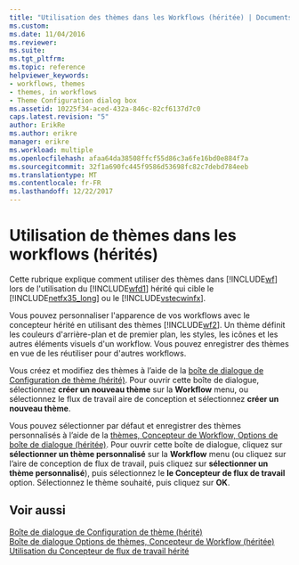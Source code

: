 ```yaml
---
title: "Utilisation des thèmes dans les Workflows (héritée) | Documents Microsoft"
ms.custom: 
ms.date: 11/04/2016
ms.reviewer: 
ms.suite: 
ms.tgt_pltfrm: 
ms.topic: reference
helpviewer_keywords:
- workflows, themes
- themes, in workflows
- Theme Configuration dialog box
ms.assetid: 10225f34-aced-432a-846c-82cf6137d7c0
caps.latest.revision: "5"
author: ErikRe
ms.author: erikre
manager: erikre
ms.workload: multiple
ms.openlocfilehash: afaa64da38508ffcf55d86c3a6fe16bd0e884f7a
ms.sourcegitcommit: 32f1a690fc445f9586d53698fc82c7debd784eeb
ms.translationtype: MT
ms.contentlocale: fr-FR
ms.lasthandoff: 12/22/2017
---
```

# <a name="using-themes-in-workflows-legacy"></a>Utilisation de thèmes dans les workflows (hérités)
Cette rubrique explique comment utiliser des thèmes dans [!INCLUDE[wf](../workflow-designer/includes/wf_md.md)] lors de l'utilisation du [!INCLUDE[wfd1](../workflow-designer/includes/wfd1_md.md)] hérité qui cible le [!INCLUDE[netfx35_long](../workflow-designer/includes/netfx35_long_md.md)] ou le [!INCLUDE[vstecwinfx](../workflow-designer/includes/vstecwinfx_md.md)].  
  
 Vous pouvez personnaliser l'apparence de vos workflows avec le concepteur hérité en utilisant des thèmes [!INCLUDE[wf2](../workflow-designer/includes/wf2_md.md)]. Un thème définit les couleurs d'arrière-plan et de premier plan, les styles, les icônes et les autres éléments visuels d'un workflow. Vous pouvez enregistrer des thèmes en vue de les réutiliser pour d'autres workflows.  
  
 Vous créez et modifiez des thèmes à l’aide de la [boîte de dialogue de Configuration de thème (hérité)](../workflow-designer/theme-configuration-dialog-box-legacy.md). Pour ouvrir cette boîte de dialogue, sélectionnez **créer un nouveau thème** sur la **Workflow** menu, ou sélectionnez le flux de travail aire de conception et sélectionnez **créer un nouveau thème**.  
  
 Vous pouvez sélectionner par défaut et enregistrer des thèmes personnalisés à l’aide de la [thèmes, Concepteur de Workflow, Options de boîte de dialogue (héritée)](../workflow-designer/themes-workflow-designer-options-dialog-box-legacy.md). Pour ouvrir cette boîte de dialogue, cliquez sur **sélectionner un thème personnalisé** sur la **Workflow** menu (ou cliquez sur l’aire de conception de flux de travail, puis cliquez sur **sélectionner un thème personnalisé**), puis sélectionnez le **le Concepteur de flux de travail** option. Sélectionnez le thème souhaité, puis cliquez sur **OK**.  
  
## <a name="see-also"></a>Voir aussi  
 [Boîte de dialogue de Configuration de thème (hérité)](../workflow-designer/theme-configuration-dialog-box-legacy.md)   
 [Boîte de dialogue Options de thèmes, Concepteur de Workflow (héritée)](../workflow-designer/themes-workflow-designer-options-dialog-box-legacy.md)   
 [Utilisation du Concepteur de flux de travail hérité](../workflow-designer/using-the-legacy-workflow-designer.md)